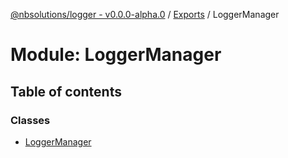 [@nbsolutions/logger - v0.0.0-alpha.0](../README.md) / [Exports](../modules.md) / LoggerManager

# Module: LoggerManager

## Table of contents

### Classes

- [LoggerManager](../classes/LoggerManager.LoggerManager-1.md)
